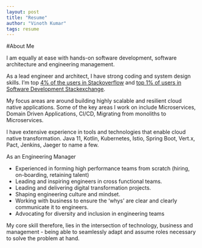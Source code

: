```yaml
---
layout: post
title: "Resume"
author: "Vinoth Kumar"
tags: resume
---
```


#About Me

I am equally at ease with hands-on software development, software architecture and engineering management.

As a lead engineer and architect, I have strong coding and system design skills.
I’m top [4% of the users in Stackoverflow](https://stackoverflow.com/users/571718/vinoth-kumar-c-m) and [top 1% of users in Software Development Stackexchange](https://softwareengineering.stackexchange.com/users/17887/vinoth-kumar-c-m).

My focus areas are around building highly scalable and resilient cloud native applications.
Some of the key areas I work on include Microservices, Domain Driven Applications,
CI/CD, Migrating from monoliths to Microservices.

I have extensive experience in tools and technologies that enable cloud native transformation. Java 11, Kotlin, Kubernetes, Istio, Spring Boot, Vert.x, Pact, Jenkins, Jaeger to name a few.

As an Engineering Manager
- Experienced in forming high performance teams from scratch (hiring, on-boarding, retaining talent)
- Leading and inspiring engineers in cross functional teams.
- Leading and delivering digital transformation projects.
- Shaping engineering culture and mindset.
- Working with business to ensure the ‘whys’ are clear and clearly communicate it to engineers.
- Advocating for diversity and inclusion in engineering teams

My core skill therefore, lies in the intersection of technology, business and management - being able to seamlessly adapt and assume roles necessary to solve the problem at hand.


